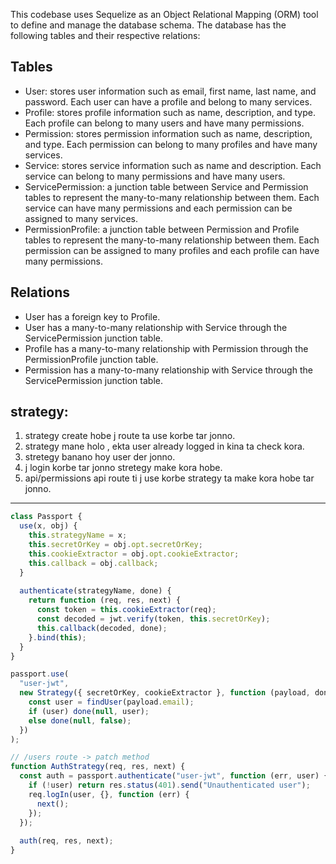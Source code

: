 This codebase uses Sequelize as an Object Relational Mapping (ORM) tool to define and manage the database schema. The database has the following tables and their respective relations:

## Tables
- User: stores user information such as email, first name, last name, and password. Each user can have a profile and belong to many services.
- Profile: stores profile information such as name, description, and type. Each profile can belong to many users and have many permissions.
- Permission: stores permission information such as name, description, and type. Each permission can belong to many profiles and have many services.
- Service: stores service information such as name and description. Each service can belong to many permissions and have many users.
- ServicePermission: a junction table between Service and Permission tables to represent the many-to-many relationship between them. Each service can have many permissions and each permission can be assigned to many services.
- PermissionProfile: a junction table between Permission and Profile tables to represent the many-to-many relationship between them. Each permission can be assigned to many profiles and each profile can have many permissions.

## Relations
- User has a foreign key to Profile.
- User has a many-to-many relationship with Service through the ServicePermission junction table.
- Profile has a many-to-many relationship with Permission through the PermissionProfile junction table.
- Permission has a many-to-many relationship with Service through the ServicePermission junction table.

strategy:
------------
1. strategy create hobe j route ta use korbe tar jonno.
2. strategy mane holo , ekta user already logged in kina ta check kora.
3. stretegy banano hoy user der jonno.
4. j login korbe tar jonno stretegy make kora hobe.
5. api/permissions api route ti j use korbe strategy ta make kora hobe tar jonno.
----
```javascript
class Passport {
  use(x, obj) {
    this.strategyName = x;
    this.secretOrKey = obj.opt.secretOrKey;
    this.cookieExtractor = obj.opt.cookieExtractor;
    this.callback = obj.callback;
  }
  
  authenticate(strategyName, done) {
    return function (req, res, next) {
      const token = this.cookieExtractor(req);
      const decoded = jwt.verify(token, this.secretOrKey);
      this.callback(decoded, done);
    }.bind(this);
  }
}

passport.use(
  "user-jwt",
  new Strategy({ secretOrKey, cookieExtractor }, function (payload, done) {
    const user = findUser(payload.email);
    if (user) done(null, user);
    else done(null, false);
  })
);

// /users route -> patch method
function AuthStrategy(req, res, next) {
  const auth = passport.authenticate("user-jwt", function (err, user) {
    if (!user) return res.status(401).send("Unauthenticated user");
    req.logIn(user, {}, function (err) {
      next();
    });
  });
  
  auth(req, res, next);
}
```
